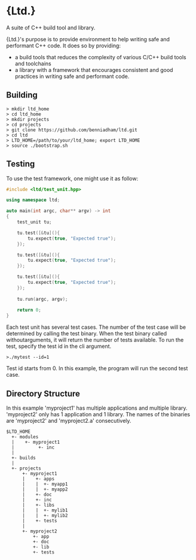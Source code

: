 # {Ltd.}
A suite of C++ build tool and library.

{Ltd.}'s purpose is to provide environment to help writing safe and performant
C++ code. It does so by providing:
- a build tools that reduces the complexity of various C/C++ build tools and 
  toolchains 
- a library with a framework that encourages consistent and good practices in 
  writing safe and performant code.

## Building

```
> mkdir ltd_home
> cd ltd_home
> mkdir projects
> cd projects
> git clone https://github.com/benniadham/ltd.git
> cd ltd
> LTD_HOME=/path/to/your/ltd_home; export LTD_HOME
> source ./bootstrap.sh
```

## Testing
To use the test framework, one might use it as follow:

```C++
#include <ltd/test_unit.hpp>

using namespace ltd;

auto main(int argc, char** argv) -> int 
{
    test_unit tu;

    tu.test([&tu](){
        tu.expect(true, "Expected true");
    });

    tu.test([&tu](){
        tu.expect(true, "Expected true");
    });

    tu.test([&tu](){
        tu.expect(true, "Expected true");
    });
    
    tu.run(argc, argv);
    
    return 0;
}
```

Each test unit has several test cases. The number of the test case will be determined 
by calling the test binary. When the test binary called withoutarguments, it will 
return the number of tests available. To run the test, specify the test id in the cli 
argument.

```
>./mytest --id=1
```

Test id starts from 0. In this example, the program will run the second test case.

## Directory Structure

In this example 'myproject1' has multiple applications and multiple library. 'myproject2' only
has 1 application and 1 library. The names of the binaries are 'myproject2' and 'myproject2.a'
consecutively.

```
$LTD_HOME
  +- modules
  |    +- myproject1
  |         +- inc
  |
  +- builds
  |
  +- projects
      +- myproject1
      |    +- apps
      |    |  +- myapp1
      |    |  +- myapp2
      |    +- doc
      |    +- inc
      |    +- libs
      |    |  +- mylib1
      |    |  +- mylib2
      |    +- tests
      |
      +- myproject2
          +- app
          +- doc
          +- lib
          +- tests
```